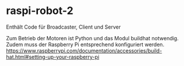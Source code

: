 # raspi-robot-2

Enthält Code für Broadcaster, Client und Server

Zum Betrieb der Motoren ist Python und das Modul buildhat notwendig. Zudem muss der Raspberry Pi entsprechend konfiguriert werden.
https://www.raspberrypi.com/documentation/accessories/build-hat.html#setting-up-your-raspberry-pi
